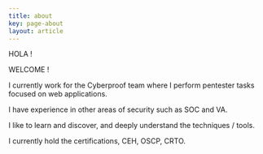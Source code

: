 ```yaml
---
title: about
key: page-about
layout: article
---
```


HOLA !

WELCOME !


I currently work for the Cyberproof team where I perform pentester tasks focused on web applications.

I have experience in other areas of security such as SOC and VA.

I like to learn and discover, and deeply understand the techniques / tools.




I currently hold the certifications, CEH, OSCP, CRTO.